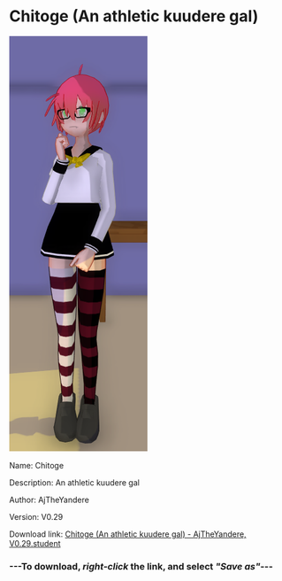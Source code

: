 # Chitoge (An athletic kuudere gal)

<img src = "https://raw.githubusercontent.com/Arbiter1223/Daigaku-Gurashi-Custom-Students/master/Students/Files/Chitoge%20(An%20athletic%20kuudere%20gal).png">

Name: Chitoge

Description: An athletic kuudere gal

Author: AjTheYandere

Version: V0.29

Download link: <a href="https://raw.githubusercontent.com/Arbiter1223/Daigaku-Gurashi-Custom-Students/master/Students/Files/Chitoge%20(An%20athletic%20kuudere%20gal)%20-%20AjTheYandere%2C%20V0.29.student">Chitoge (An athletic kuudere gal) - AjTheYandere, V0.29.student</a>

### ---**To download, _right-click_ the link, and select _"Save as"_**---
